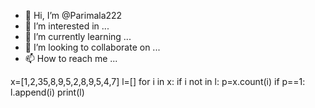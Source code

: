- 👋 Hi, I’m @Parimala222
- 👀 I’m interested in ...
- 🌱 I’m currently learning ...
- 💞️ I’m looking to collaborate on ...
- 📫 How to reach me ...

<!---
Parimala222/Parimala222 is a ✨ special ✨ repository because its `README.md` (this file) appears on your GitHub profile.
You can click the Preview link to take a look at your changes.
--->
x=[1,2,35,8,9,5,2,8,9,5,4,7]
l=[]
for i in x:
	if i not in l:
		p=x.count(i)
		if p==1:
			l.append(i)
print(l)
